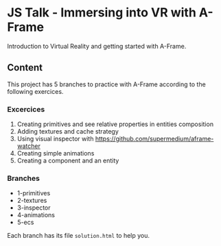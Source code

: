 # JS Talk - Immersing into VR with A-Frame
Introduction to Virtual Reality and getting started with A-Frame.

## Content
This project has 5 branches to practice with A-Frame according to the following exercices.

### Excercices
1. Creating primitives and see relative properties in entities composition
2. Adding textures and cache strategy
3. Using visual inspector with https://github.com/supermedium/aframe-watcher
4. Creating simple animations
5. Creating a component and an entity

### Branches
- 1-primitives
- 2-textures
- 3-inspector
- 4-animations
- 5-ecs

Each branch has its file `solution.html` to help you.
